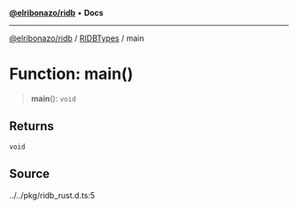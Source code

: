 [**@elribonazo/ridb**](../../../README.md) • **Docs**

***

[@elribonazo/ridb](../../../README.md) / [RIDBTypes](../README.md) / main

# Function: main()

> **main**(): `void`

## Returns

`void`

## Source

../../pkg/ridb\_rust.d.ts:5
